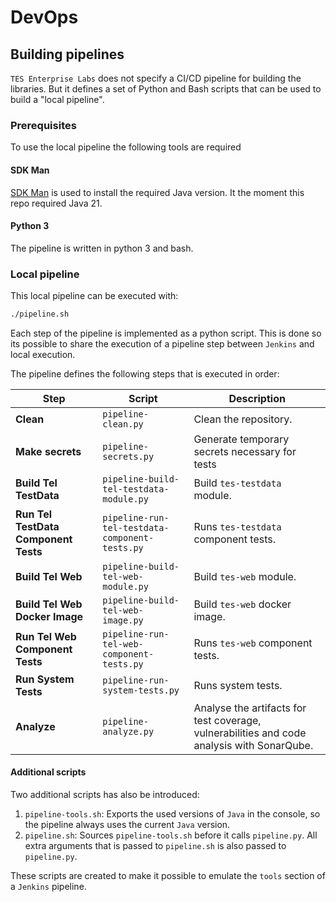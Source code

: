 # DevOps

## Building pipelines

`TES Enterprise Labs` does not specify a CI/CD pipeline for building the libraries. But it defines
a set of Python and Bash scripts that can be used to build a "local pipeline".

### Prerequisites

To use the local pipeline the following tools are required

#### SDK Man

[SDK Man](https://sdkman.io/) is used to install the required Java version. It the moment this repo
required Java 21.

#### Python 3

The pipeline is written in python 3 and bash.

### Local pipeline

This local pipeline can be executed with:

```bash
./pipeline.sh
```

Each step of the pipeline is implemented as a python script. This is done so its possible to share the
execution of a pipeline step between `Jenkins` and local execution.

The pipeline defines the following steps that is executed in order:

| **Step**                             | **Script**                                     | **Description**                                                                            |
|--------------------------------------|------------------------------------------------|--------------------------------------------------------------------------------------------|
| **Clean**                            | `pipeline-clean.py`                            | Clean the repository.                                                                      |
| **Make secrets**                     | `pipeline-secrets.py`                          | Generate temporary secrets necessary for tests                                             |
| **Build Tel TestData**               | `pipeline-build-tel-testdata-module.py`        | Build `tes-testdata` module.                                                               |
| **Run Tel TestData Component Tests** | `pipeline-run-tel-testdata-component-tests.py` | Runs `tes-testdata` component tests.                                                       |
| **Build Tel Web**                    | `pipeline-build-tel-web-module.py`             | Build `tes-web` module.                                                                    |
| **Build Tel Web Docker Image**       | `pipeline-build-tel-web-image.py`              | Build `tes-web` docker image.                                                              |
| **Run Tel Web Component Tests**      | `pipeline-run-tel-web-component-tests.py`      | Runs `tes-web` component tests.                                                            |
| **Run System Tests**                 | `pipeline-run-system-tests.py`                 | Runs system tests.                                                                         |
| **Analyze**                          | `pipeline-analyze.py`                          | Analyse the artifacts for test coverage, vulnerabilities and code analysis with SonarQube. |

#### Additional scripts

Two additional scripts has also be introduced:

1. `pipeline-tools.sh`: Exports the used versions of `Java` in the console, so the pipeline always uses
   the current `Java` version.
2. `pipeline.sh`: Sources `pipeline-tools.sh` before it calls `pipeline.py`. All extra arguments that is passed
   to `pipeline.sh` is also passed to `pipeline.py`.

These scripts are created to make it possible to emulate the `tools` section of a `Jenkins` pipeline.
